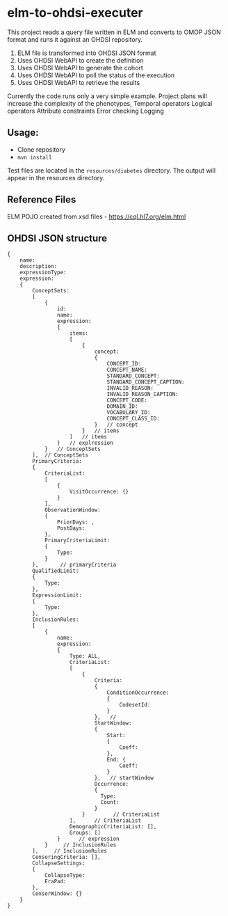 # elm-to-ohdsi-executer

This project reads a query file written in ELM and converts to OMOP JSON format and runs it against an OHDSI repository.

1. ELM file is transformed into OHDSI JSON format
2. Uses OHDSI WebAPI to create the definition
3. Uses OHDSI WebAPI to generate the cohort
4. Uses OHDSI WebAPI to poll the status of the execution
5. Uses OHDSI WebAPI to retrieve the results

Currently the code runs only a very simple example.  Project plans will increase the complexity of the phenotypes, 
    Temporal operators
    Logical operators
    Attribute constraints
    Error checking
    Logging

## Usage:
- Clone repository
- `mvn install`

Test files are located in the `resources/diabetes` directory.  The output will appear in the resources directory.

## Reference Files

ELM POJO created from xsd files - https://cql.hl7.org/elm.html


## OHDSI JSON structure
```
{
    name:
    description:
    expressionType:
    expression:
    {  
        ConceptSets: 
        [ 
            { 
                id:  
                name: 
                expression: 
                {  
                    items: 
                    [
                        { 
                            concept: 
                            {   
                                CONCEPT_ID:   
                                CONCEPT_NAME:
                                STANDARD_CONCEPT: 
                                STANDARD_CONCEPT_CAPTION:
                                INVALID_REASON: 
                                INVALID_REASON_CAPTION: 
                                CONCEPT_CODE: 
                                DOMAIN_ID: 
                                VOCABULARY_ID:   
                                CONCEPT_CLASS_ID: 
                            }   // concept         
                        }   // items
                    ]   // items       
                }   // explression    
            }   // ConceptSets
        ],  // ConceptSets
        PrimaryCriteria: 
        {     
            CriteriaList: 
            [       
                {         
                    VisitOccurrence: {}       
                }     
            ],       
            ObservationWindow: 
            {       
                PriorDays: ,       
                PostDays:          
            },     
            PrimaryCriteriaLimit: 
            {       
                Type: 
            }   
        },       // primaryCriteria
        QualifiedLimit: 
        {     
            Type: 
        },   
        ExpressionLimit: 
        {     
            Type: 
        },   
        InclusionRules: 
        [     
            {       
                name:        
                expression: 
                {         
                    Type: ALL,         
                    CriteriaList: 
                    [           
                        { 
                            Criteria: 
                            {   
                                ConditionOccurrence: 
                                {     
                                    CodesetId:   
                                } 
                            },   // 
                            StartWindow: 
                            {   
                                Start: 
                                {     
                                    Coeff:    
                                },   
                                End: {     
                                    Coeff:  
                                } 
                            },   // startWindow
                            Occurrence: 
                            {   
                              Type:    
                              Count:  
                            }           
                        }         // CriteriaList
                    ],      // CriteriaList   
                    DemographicCriteriaList: [],         
                    Groups: []       
                }      // expression
            }     // InclusionRules
        ],     // InclusionRules
        CensoringCriteria: [],   
        CollapseSettings: 
        {     
            CollapseType:      
            EraPad:    
        },   
        CensorWindow: {} 
    }
}
```
